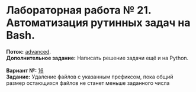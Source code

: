 ﻿# Лабораторная работа № 21. Автоматизация рутинных задач на Bash.
**Поток:** <ins>advanced</ins>.</br>**Дополнительное задание:** Написать решение задачи ещё и на Python.</br></br>**Вариант №:** <ins>16</ins></br>**Задание:** Удаление файлов с указанным префиксом, пока общий размер остающихся файлов не станет меньше заданного числа